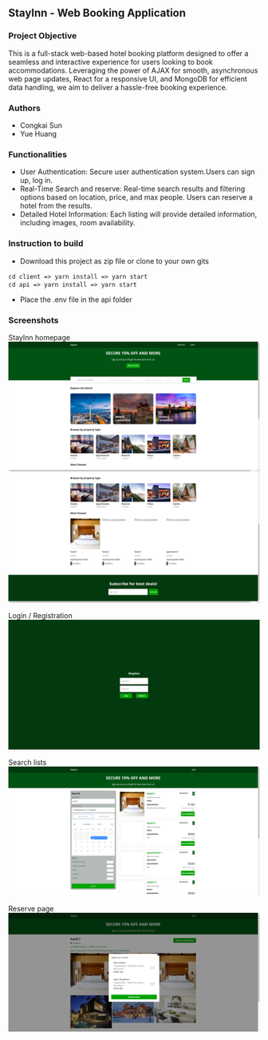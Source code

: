 ## StayInn - Web Booking Application

### Project Objective
This is a full-stack web-based hotel booking platform designed to offer a seamless and interactive experience for users looking to book accommodations. Leveraging the power of AJAX for smooth, asynchronous web page updates, React for a responsive UI, and MongoDB for efficient data handling, we aim to deliver a hassle-free booking experience.

### Authors
* Congkai Sun
* Yue Huang

### Functionalities
* User Authentication: Secure user authentication system.Users can sign up, log in.
* Real-Time Search and reserve: Real-time search results and filtering options based on location, price, and max people. Users can reserve a hotel from the results.
* Detailed Hotel Information: Each listing will provide detailed information, including images, room availability.

### Instruction to build
* Download this project as zip file or clone to your own gits
```
cd client => yarn install => yarn start
cd api => yarn install => yarn start
```
* Place the .env file in the api folder

### Screenshots
StayInn homepage
![home](screenshots/1.png)
![home](screenshots/2.png)

Login / Registration
![login/Register](screenshots/3.png)

Search lists
![filter](screenshots/4.png)

Reserve page
![reserve](screenshots/5.png)